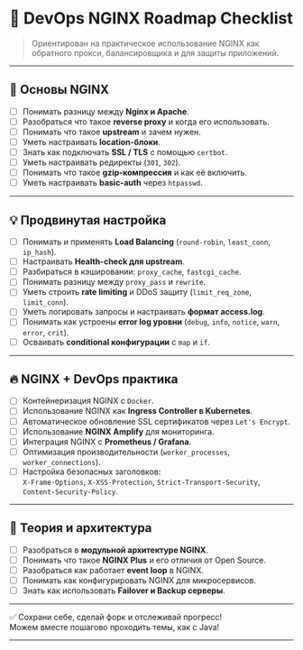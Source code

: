 # 🚀 DevOps NGINX Roadmap Checklist

> Ориентирован на практическое использование NGINX как обратного прокси, балансировщика и для защиты приложений.

---

## 📗 Основы NGINX
- [ ] Понимать разницу между **Nginx и Apache**.
- [ ] Разобраться что такое **reverse proxy** и когда его использовать.
- [ ] Понимать что такое **upstream** и зачем нужен.
- [ ] Уметь настраивать **location-блоки**.
- [ ] Знать как подключать **SSL / TLS** с помощью `certbot`.
- [ ] Уметь настраивать редиректы (`301`, `302`).
- [ ] Понимать что такое **gzip-компрессия** и как её включить.
- [ ] Уметь настраивать **basic-auth** через `htpasswd`.

---

## 💡 Продвинутая настройка
- [ ] Понимать и применять **Load Balancing** (`round-robin`, `least_conn`, `ip_hash`).
- [ ] Настраивать **Health-check для upstream**.
- [ ] Разбираться в кэшировании: `proxy_cache`, `fastcgi_cache`.
- [ ] Понимать разницу между `proxy_pass` и `rewrite`.
- [ ] Уметь строить **rate limiting** и DDoS защиту (`limit_req_zone`, `limit_conn`).
- [ ] Уметь логировать запросы и настраивать **формат access.log**.
- [ ] Понимать как устроены **error log уровни** (`debug`, `info`, `notice`, `warn`, `error`, `crit`).
- [ ] Осваивать **conditional конфигурации** с `map` и `if`.

---

## 🔥 NGINX + DevOps практика
- [ ] Контейнеризация NGINX с `Docker`.
- [ ] Использование NGINX как **Ingress Controller в Kubernetes**.
- [ ] Автоматическое обновление SSL сертификатов через `Let's Encrypt`.
- [ ] Использование **NGINX Amplify** для мониторинга.
- [ ] Интеграция NGINX с **Prometheus / Grafana**.
- [ ] Оптимизация производительности (`worker_processes`, `worker_connections`).
- [ ] Настройка безопасных заголовков:  
      `X-Frame-Options`, `X-XSS-Protection`, `Strict-Transport-Security`, `Content-Security-Policy`.

---

## 🧠 Теория и архитектура
- [ ] Разобраться в **модульной архитектуре NGINX**.
- [ ] Понимать что такое **NGINX Plus** и его отличия от Open Source.
- [ ] Разобраться как работает **event loop** в NGINX.
- [ ] Понимать как конфигурировать NGINX для микросервисов.
- [ ] Знать как использовать **Failover и Backup серверы**.

---

✅ Сохрани себе, сделай форк и отслеживай прогресс!  
Можем вместе пошагово проходить темы, как с Java! 

---

